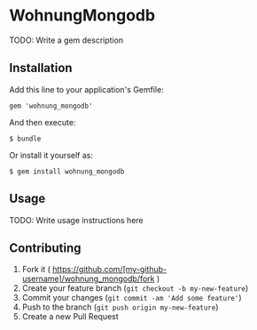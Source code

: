 # WohnungMongodb

TODO: Write a gem description

## Installation

Add this line to your application's Gemfile:

    gem 'wohnung_mongodb'

And then execute:

    $ bundle

Or install it yourself as:

    $ gem install wohnung_mongodb

## Usage

TODO: Write usage instructions here

## Contributing

1. Fork it ( https://github.com/[my-github-username]/wohnung_mongodb/fork )
2. Create your feature branch (`git checkout -b my-new-feature`)
3. Commit your changes (`git commit -am 'Add some feature'`)
4. Push to the branch (`git push origin my-new-feature`)
5. Create a new Pull Request
